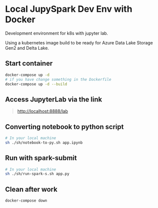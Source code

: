# Local JupySpark Dev Env with Docker

Development environment for k8s with jupyter lab.

Using a kubernetes image build to be ready for Azure Data Lake Storage Gen2 and Delta Lake.

## Start container

```bash
docker-compose up -d
# if you have change something in the Dockerfile
docker-compose up -d --build
```

## Access JupyterLab via the link


> [http://localhost:8888/lab](http://localhost:8888/lab)


## Converting notebook to python script

```bash
# In your local machine
sh ./sh/notebook-to-py.sh app.ipynb
```

## Run with spark-submit

```bash
# In your local machine
sh ./sh/run-spark-s.sh app.py
```

## Clean after work

```bash
docker-compose down
```